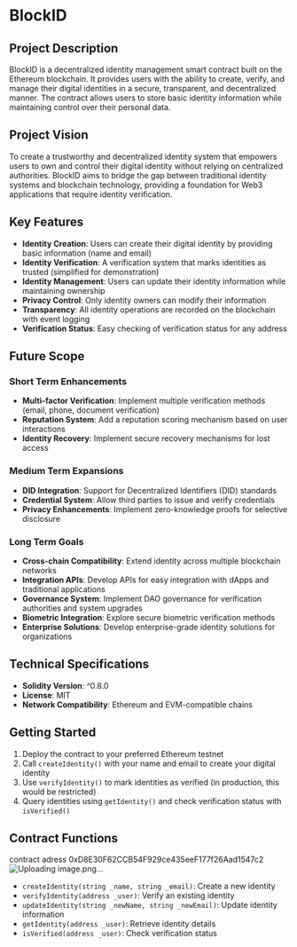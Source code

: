 # BlockID

## Project Description

BlockID is a decentralized identity management smart contract built on the Ethereum blockchain. It provides users with the ability to create, verify, and manage their digital identities in a secure, transparent, and decentralized manner. The contract allows users to store basic identity information while maintaining control over their personal data.

## Project Vision

To create a trustworthy and decentralized identity system that empowers users to own and control their digital identity without relying on centralized authorities. BlockID aims to bridge the gap between traditional identity systems and blockchain technology, providing a foundation for Web3 applications that require identity verification.

## Key Features

- **Identity Creation**: Users can create their digital identity by providing basic information (name and email)
- **Identity Verification**: A verification system that marks identities as trusted (simplified for demonstration)
- **Identity Management**: Users can update their identity information while maintaining ownership
- **Privacy Control**: Only identity owners can modify their information
- **Transparency**: All identity operations are recorded on the blockchain with event logging
- **Verification Status**: Easy checking of verification status for any address

## Future Scope

### Short Term Enhancements
- **Multi-factor Verification**: Implement multiple verification methods (email, phone, document verification)
- **Reputation System**: Add a reputation scoring mechanism based on user interactions
- **Identity Recovery**: Implement secure recovery mechanisms for lost access

### Medium Term Expansions
- **DID Integration**: Support for Decentralized Identifiers (DID) standards
- **Credential System**: Allow third parties to issue and verify credentials
- **Privacy Enhancements**: Implement zero-knowledge proofs for selective disclosure

### Long Term Goals
- **Cross-chain Compatibility**: Extend identity across multiple blockchain networks
- **Integration APIs**: Develop APIs for easy integration with dApps and traditional applications
- **Governance System**: Implement DAO governance for verification authorities and system upgrades
- **Biometric Integration**: Explore secure biometric verification methods
- **Enterprise Solutions**: Develop enterprise-grade identity solutions for organizations

## Technical Specifications

- **Solidity Version**: ^0.8.0
- **License**: MIT
- **Network Compatibility**: Ethereum and EVM-compatible chains

## Getting Started

1. Deploy the contract to your preferred Ethereum testnet
2. Call `createIdentity()` with your name and email to create your digital identity
3. Use `verifyIdentity()` to mark identities as verified (in production, this would be restricted)
4. Query identities using `getIdentity()` and check verification status with `isVerified()`

## Contract Functions
contract adress 0xD8E30F62CCB54F929ce435eeF177f26Aad1547c2
![Uploading image.png…]()


- `createIdentity(string _name, string _email)`: Create a new identity
- `verifyIdentity(address _user)`: Verify an existing identity
- `updateIdentity(string _newName, string _newEmail)`: Update identity information
- `getIdentity(address _user)`: Retrieve identity details
- `isVerified(address _user)`: Check verification status
